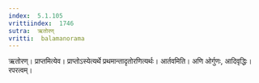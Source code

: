 ```yaml
---
index:  5.1.105
vrittiindex:  1746
sutra:  ऋतोरण्
vritti:  balamanorama 
---
```


ऋतोरण्। प्राप्तमित्येव। प्राप्तोऽस्येत्यर्थे प्रथमान्तादृतोरणित्यर्थः। आर्तवमिति। अणि ओर्गुणः, आदिवृद्धिः। रपरत्वम्। 

